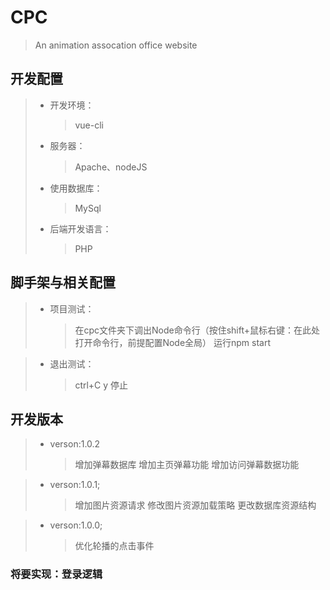 ﻿# CPC

> An animation assocation office website 

## 开发配置
> * 开发环境：
>	>vue-cli
> * 服务器：
>	>Apache、nodeJS
> * 使用数据库：
>	>MySql
> * 后端开发语言：
>	>PHP

## 脚手架与相关配置
> * 项目测试：
>	>在cpc文件夹下调出Node命令行（按住shift+鼠标右键：在此处打开命令行，前提配置Node全局）
	运行npm start

> * 退出测试：
>	>ctrl+C y 停止

## 开发版本

> * verson:1.0.2
>	>增加弹幕数据库
>	>增加主页弹幕功能
>	>增加访问弹幕数据功能

> * verson:1.0.1;
>	>增加图片资源请求
>	>修改图片资源加载策略
>	>更改数据库资源结构

> * verson:1.0.0;
>	>优化轮播的点击事件

### 将要实现：登录逻辑
